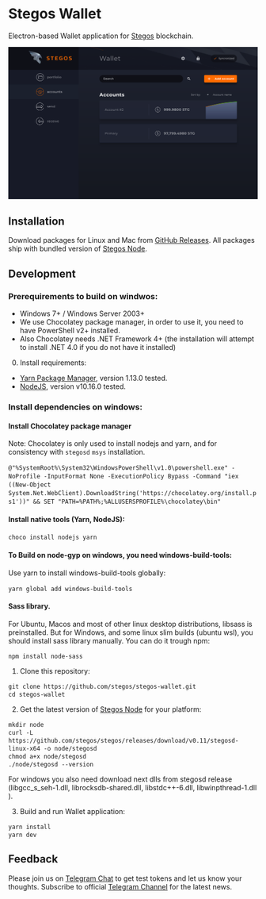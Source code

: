 # Stegos Wallet

Electron-based Wallet application for [Stegos](https://github.com/stegos/stegos) blockchain.

![Stegos Wallet](screenshot.png)

## Installation

Download packages for Linux and Mac from [GitHub Releases](https://github.com/stegos/stegos-wallet/releases). All packages ship with bundled version of [Stegos Node](https://github.com/stegos/stegos/release).

## Development

### Prerequirements to build on windwos:

- Windows 7+ / Windows Server 2003+
- We use Chocolatey package manager, in order to use it, you need to have PowerShell v2+ installed.
- Also Chocolatey needs .NET Framework 4+ (the installation will attempt to install .NET 4.0 if you do not have it installed)

0. Install requirements:

- [Yarn Package Manager](https://yarnpkg.com/en/docs/install), version 1.13.0 tested.
- [NodeJS](https://nodejs.org/en/download/), version v10.16.0 tested.

### Install dependencies on windows:

#### Install Chocolatey package manager

Note: Chocolatey is only used to install nodejs and yarn, and for consistency with `stegosd` `msys` installation.

`@"%SystemRoot%\System32\WindowsPowerShell\v1.0\powershell.exe" -NoProfile -InputFormat None -ExecutionPolicy Bypass -Command "iex ((New-Object System.Net.WebClient).DownloadString('https://chocolatey.org/install.ps1'))" && SET "PATH=%PATH%;%ALLUSERSPROFILE%\chocolatey\bin"`

#### Install native tools (Yarn, NodeJS):

`choco install nodejs yarn`

#### To Build on node-gyp on windows, you need windows-build-tools:

Use yarn to install windows-build-tools globally:

`yarn global add windows-build-tools`

#### Sass library.

For Ubuntu, Macos and most of other linux desktop distributions, libsass is preinstalled.
But for Windows, and some linux slim builds (ubuntu wsl), you should install sass library manually.
You can do it trough npm:

```
npm install node-sass
```

1. Clone this repository:

```
git clone https://github.com/stegos/stegos-wallet.git
cd stegos-wallet
```

2. Get the latest version of [Stegos Node]() for your platform:

```
mkdir node
curl -L https://github.com/stegos/stegos/releases/download/v0.11/stegosd-linux-x64 -o node/stegosd
chmod a+x node/stegosd
./node/stegosd --version
```

For windows you also need download next dlls from stegosd release (libgcc_s_seh-1.dll,
librocksdb-shared.dll, libstdc++-6.dll, libwinpthread-1.dll ).

3. Build and run Wallet application:

```
yarn install
yarn dev
```

## Feedback

Please join us on [Telegram Chat](https://t.me/stegos4privacy) to get test tokens and let us know your thoughts.
Subscribe to official [Telegram Channel](https://t.me/stegos4privacy_official) for the latest news.
